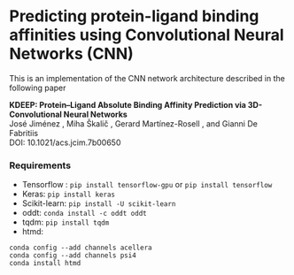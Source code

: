 # Predicting protein-ligand binding affinities using Convolutional Neural Networks (CNN)
This is an implementation of the CNN network architecture described in the following paper 

**KDEEP: Protein–Ligand Absolute Binding Affinity Prediction via 3D-Convolutional Neural Networks** <br>
José Jiménez , Miha Škalič , Gerard Martínez-Rosell , and Gianni De Fabritiis <br>
DOI: 10.1021/acs.jcim.7b00650 <br>

### Requirements
  * Tensorflow : `pip install tensorflow-gpu` or `pip install tensorflow`
  * Keras: `pip install keras`
  * Scikit-learn: `pip install -U scikit-learn`
  * oddt: `conda install -c oddt oddt`
  * tqdm: `pip install tqdm`
  * htmd: 
  ```
  conda config --add channels acellera 
  conda config --add channels psi4 
  conda install htmd 
  ```

